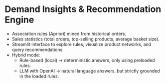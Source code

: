 # Demand Insights & Recommendation Engine

- Association rules (Apriori) mined from historical orders.  
- Sales statistics (total orders, top-selling products, average basket size).  
- Streamlit interface to explore rules, visualize product networks, and query recommendations.  
- Hybrid mode:  
  - Rule-based (local) -> deterministic answers, only using preloaded rules.  
  - LLM with OpenAI -> natural language answers, but strictly grounded in the loaded rules.  
